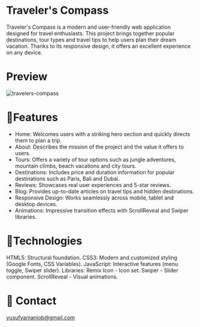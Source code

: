 # Traveler's Compass

Traveler's Compass is a modern and user-friendly web application designed for travel enthusiasts. This project brings together popular destinations, tour types and travel tips to help users plan their dream vacation. Thanks to its responsive design, it offers an excellent experience on any device.

# Preview
![travelers-compass](https://github.com/user-attachments/assets/dce1feed-0003-4b72-91f9-2d3777513877)


# 🌟Features

- Home: Welcomes users with a striking hero section and quickly directs them to plan a trip.
- About: Describes the mission of the project and the value it offers to users.
- Tours: Offers a variety of tour options such as jungle adventures, mountain climbs, beach vacations and city tours.
- Destinations: Includes price and duration information for popular destinations such as Paris, Bali and Dubai.
- Reviews: Showcases real user experiences and 5-star reviews.
- Blog: Provides up-to-date articles on travel tips and hidden destinations.
- Responsive Design: Works seamlessly across mobile, tablet and desktop devices.
- Animations: Impressive transition effects with ScrollReveal and Swiper libraries.


# 🧰Technologies
HTML5: Structural foundation.
CSS3: Modern and customized styling (Google Fonts, CSS Variables).
JavaScript: Interactive features (menu toggle, Swiper slider).
Libraries:
Remix Icon - Icon set.
Swiper - Slider component.
ScrollReveal - Visual animations.

# 📧 Contact
yusufyamanjob@gmail.com

